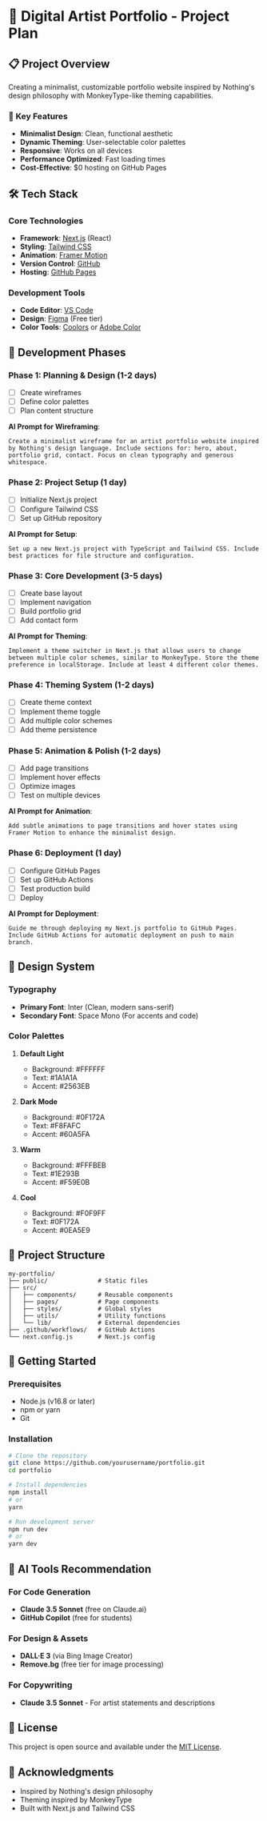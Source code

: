 # 🎨 Digital Artist Portfolio - Project Plan

## 📋 Project Overview
Creating a minimalist, customizable portfolio website inspired by Nothing's design philosophy with MonkeyType-like theming capabilities.

### 🎯 Key Features
- **Minimalist Design**: Clean, functional aesthetic
- **Dynamic Theming**: User-selectable color palettes
- **Responsive**: Works on all devices
- **Performance Optimized**: Fast loading times
- **Cost-Effective**: $0 hosting on GitHub Pages

## 🛠️ Tech Stack

### Core Technologies
- **Framework**: [Next.js](https://nextjs.org/) (React)
- **Styling**: [Tailwind CSS](https://tailwindcss.com/)
- **Animation**: [Framer Motion](https://www.framer.com/motion/)
- **Version Control**: [GitHub](https://github.com/)
- **Hosting**: [GitHub Pages](https://pages.github.com/)

### Development Tools
- **Code Editor**: [VS Code](https://code.visualstudio.com/)
- **Design**: [Figma](https://www.figma.com/) (Free tier)
- **Color Tools**: [Coolors](https://coolors.co/) or [Adobe Color](https://color.adobe.com/)

## 📅 Development Phases

### Phase 1: Planning & Design (1-2 days)
- [ ] Create wireframes
- [ ] Define color palettes
- [ ] Plan content structure

**AI Prompt for Wireframing**:
```
Create a minimalist wireframe for an artist portfolio website inspired by Nothing's design language. Include sections for: hero, about, portfolio grid, contact. Focus on clean typography and generous whitespace.
```

### Phase 2: Project Setup (1 day)
- [ ] Initialize Next.js project
- [ ] Configure Tailwind CSS
- [ ] Set up GitHub repository

**AI Prompt for Setup**:
```
Set up a new Next.js project with TypeScript and Tailwind CSS. Include best practices for file structure and configuration.
```

### Phase 3: Core Development (3-5 days)
- [ ] Create base layout
- [ ] Implement navigation
- [ ] Build portfolio grid
- [ ] Add contact form

**AI Prompt for Theming**:
```
Implement a theme switcher in Next.js that allows users to change between multiple color schemes, similar to MonkeyType. Store the theme preference in localStorage. Include at least 4 different color themes.
```

### Phase 4: Theming System (1-2 days)
- [ ] Create theme context
- [ ] Implement theme toggle
- [ ] Add multiple color schemes
- [ ] Add theme persistence

### Phase 5: Animation & Polish (1-2 days)
- [ ] Add page transitions
- [ ] Implement hover effects
- [ ] Optimize images
- [ ] Test on multiple devices

**AI Prompt for Animation**:
```
Add subtle animations to page transitions and hover states using Framer Motion to enhance the minimalist design.
```

### Phase 6: Deployment (1 day)
- [ ] Configure GitHub Pages
- [ ] Set up GitHub Actions
- [ ] Test production build
- [ ] Deploy

**AI Prompt for Deployment**:
```
Guide me through deploying my Next.js portfolio to GitHub Pages. Include GitHub Actions for automatic deployment on push to main branch.
```

## 🎨 Design System

### Typography
- **Primary Font**: Inter (Clean, modern sans-serif)
- **Secondary Font**: Space Mono (For accents and code)

### Color Palettes
1. **Default Light**
   - Background: #FFFFFF
   - Text: #1A1A1A
   - Accent: #2563EB

2. **Dark Mode**
   - Background: #0F172A
   - Text: #F8FAFC
   - Accent: #60A5FA

3. **Warm**
   - Background: #FFFBEB
   - Text: #1E293B
   - Accent: #F59E0B

4. **Cool**
   - Background: #F0F9FF
   - Text: #0F172A
   - Accent: #0EA5E9

## 📂 Project Structure
```
my-portfolio/
├── public/              # Static files
├── src/
│   ├── components/      # Reusable components
│   ├── pages/           # Page components
│   ├── styles/          # Global styles
│   ├── utils/           # Utility functions
│   └── lib/             # External dependencies
├── .github/workflows/   # GitHub Actions
└── next.config.js       # Next.js config
```

## 🚀 Getting Started

### Prerequisites
- Node.js (v16.8 or later)
- npm or yarn
- Git

### Installation
```bash
# Clone the repository
git clone https://github.com/yourusername/portfolio.git
cd portfolio

# Install dependencies
npm install
# or
yarn

# Run development server
npm run dev
# or
yarn dev
```

## 🤖 AI Tools Recommendation

### For Code Generation
- **Claude 3.5 Sonnet** (free on Claude.ai)
- **GitHub Copilot** (free for students)

### For Design & Assets
- **DALL·E 3** (via Bing Image Creator)
- **Remove.bg** (free tier for image processing)

### For Copywriting
- **Claude 3.5 Sonnet** - For artist statements and descriptions

## 📝 License
This project is open source and available under the [MIT License](LICENSE).

## 🙏 Acknowledgments
- Inspired by Nothing's design philosophy
- Theming inspired by MonkeyType
- Built with Next.js and Tailwind CSS

